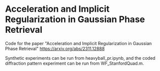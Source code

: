 # Acceleration and Implicit Regularization in Gaussian Phase Retrieval
Code for the paper "Acceleration and Implicit Regularization in Gaussian Phase Retrieval" https://arxiv.org/abs/2311.12888

Synthetic experiments can be run from heavyball_pr.ipynb, and the coded diffraction pattern experiment can be run from WF_StanfordQuad.m.
